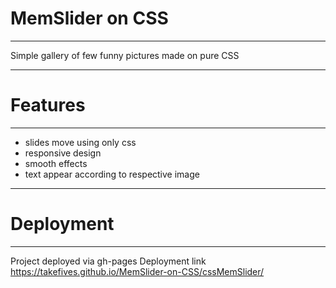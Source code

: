# MemSlider on CSS
------------------

Simple gallery of few funny pictures made on pure CSS

------------------
# Features
------------------

* slides move using only css
* responsive design 
* smooth effects
* text appear according to respective image

------------------
# Deployment
------------------

Project deployed via gh-pages
Deployment link https://takefives.github.io/MemSlider-on-CSS/cssMemSlider/
